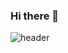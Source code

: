### Hi there 👋

![header](https://capsule-render.vercel.app/api?type=waving&height=250&section=header&fontSize=50&text=Welcome%20&desc=hyerim's%20Github%20profile&color=gradient&customColorList=2)
